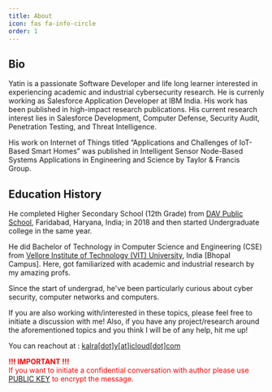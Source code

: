 ```yaml
---
title: About
icon: fas fa-info-circle
order: 1
---
```


## Bio
Yatin is a passionate Software Developer and life long learner interested in experiencing academic and industrial cybersecurity research. He is currenly working as Salesforce Application Developer at IBM India. His work has been published in high-impact research publications. His current research interest lies in Salesforce Development, Computer Defense, Security Audit, Penetration Testing, and Threat Intelligence.

His work on Internet of Things titled “Applications and Challenges of IoT-Based Smart Homes” was published in Intelligent Sensor Node-Based Systems Applications in Engineering and Science by Taylor & Francis Group.

## Education History

He completed Higher Secondary School (12th Grade) from <a class="link" href="https://en.wikipedia.org/wiki/D.A.V._College_Managing_Committee">DAV Public School</a>, Faridabad, Haryana, India; in 2018 and then started Undergraduate college in the same year.

He did Bachelor of Technology in Computer Science and Engineering (CSE) from <a class="link" href="https://vitbhopal.ac.in/">Vellore Institute of Technology (VIT) University</a>, India [Bhopal Campus]. Here, got familiarized with academic and industrial research by my amazing profs.

Since the start of undergrad, he've been particularly curious about cyber security, computer networks and computers.

If you are also working with/interested in these topics, please feel free to initiate a discussion with me!
Also, if you have any project/research around the aforementioned topics and you think I will be of any help, hit me up!

You can reachout at : [kalra[dot]y[at]icloud[dot]com](mailto:kalra.y@icloud.com)

<p style="color: red;"><strong>!!! IMPORTANT !!!</strong>
<br>
If you want to initiate a confidential conversation with author please use <a class="link" href="https://yatinkalra.github.io/pubkey">PUBLIC KEY</a> to encrypt the message.</p>
